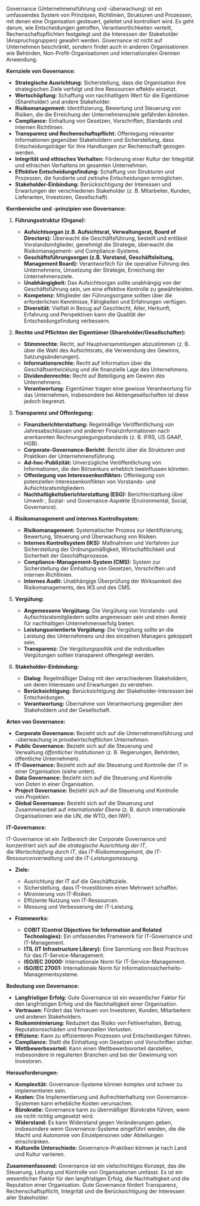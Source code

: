 Governance (Unternehmensführung und -überwachung) ist ein umfassendes System von Prinzipien, Richtlinien, Strukturen und Prozessen, mit denen eine Organisation gesteuert, geleitet und kontrolliert wird. Es geht darum, wie Entscheidungen getroffen, Verantwortlichkeiten verteilt, Rechenschaftspflichten festgelegt und die Interessen der Stakeholder (Anspruchsgruppen) gewahrt werden. Governance ist nicht auf Unternehmen beschränkt, sondern findet auch in anderen Organisationen wie Behörden, Non-Profit-Organisationen und internationalen Gremien Anwendung.

**Kernziele von Governance:**

- **Strategische Ausrichtung:** Sicherstellung, dass die Organisation ihre strategischen Ziele verfolgt und ihre Ressourcen effektiv einsetzt.
- **Wertschöpfung:** Schaffung von nachhaltigem Wert für die Eigentümer (Shareholder) und andere Stakeholder.
- **Risikomanagement:** Identifizierung, Bewertung und Steuerung von Risiken, die die Erreichung der Unternehmensziele gefährden könnten.
- **Compliance:** Einhaltung von Gesetzen, Vorschriften, Standards und internen Richtlinien.
- **Transparenz und Rechenschaftspflicht:** Offenlegung relevanter Informationen gegenüber Stakeholdern und Sicherstellung, dass Entscheidungsträger für ihre Handlungen zur Rechenschaft gezogen werden.
- **Integrität und ethisches Verhalten:** Förderung einer Kultur der Integrität und ethischen Verhaltens im gesamten Unternehmen.
- **Effektive Entscheidungsfindung:** Schaffung von Strukturen und Prozessen, die fundierte und zeitnahe Entscheidungen ermöglichen.
- **Stakeholder-Einbindung:** Berücksichtigung der Interessen und Erwartungen der verschiedenen Stakeholder (z. B. Mitarbeiter, Kunden, Lieferanten, Investoren, Gesellschaft).

**Kernbereiche und -prinzipien von Governance:**

1. **Führungsstruktur (Organe):**
    
    - **Aufsichtsorgan (z.B. Aufsichtsrat, Verwaltungsrat, Board of Directors):** Überwacht die Geschäftsführung, bestellt und entlässt Vorstandsmitglieder, genehmigt die Strategie, überwacht die Risikomanagement- und Compliance-Systeme.
    - **Geschäftsführungsorgan (z.B. Vorstand, Geschäftsleitung, Management Board):** Verantwortlich für die operative Führung des Unternehmens, Umsetzung der Strategie, Erreichung der Unternehmensziele.
    - **Unabhängigkeit:** Das Aufsichtsorgan sollte unabhängig von der Geschäftsführung sein, um eine effektive Kontrolle zu gewährleisten.
    - **Kompetenz:** Mitglieder der Führungsorgane sollten über die erforderlichen Kenntnisse, Fähigkeiten und Erfahrungen verfügen.
    - **Diversität:** Vielfalt in Bezug auf Geschlecht, Alter, Herkunft, Erfahrung und Perspektiven kann die Qualität der Entscheidungsfindung verbessern.
2. **Rechte und Pflichten der Eigentümer (Shareholder/Gesellschafter):**
    
    - **Stimmrechte:** Recht, auf Hauptversammlungen abzustimmen (z. B. über die Wahl des Aufsichtsrats, die Verwendung des Gewinns, Satzungsänderungen).
    - **Informationsrechte:** Recht auf Information über die Geschäftsentwicklung und die finanzielle Lage des Unternehmens.
    - **Dividendenrechte:** Recht auf Beteiligung am Gewinn des Unternehmens.
    - **Verantwortung:** Eigentümer tragen eine gewisse Verantwortung für das Unternehmen, insbesondere bei Aktiengesellschaften ist diese jedoch begrenzt.
3. **Transparenz und Offenlegung:**
    
    - **Finanzberichterstattung:** Regelmäßige Veröffentlichung von Jahresabschlüssen und anderen Finanzinformationen nach anerkannten Rechnungslegungsstandards (z. B. IFRS, US GAAP, HGB).
    - **Corporate-Governance-Bericht:** Bericht über die Strukturen und Praktiken der Unternehmensführung.
    - **Ad-hoc-Publizität:** Unverzügliche Veröffentlichung von Informationen, die den Börsenkurs erheblich beeinflussen könnten.
    - **Offenlegung von Interessenkonflikten:** Offenlegung von potenziellen Interessenkonflikten von Vorstands- und Aufsichtsratsmitgliedern.
    - **Nachhaltigkeitsberichterstattung (ESG):** Berichterstattung über Umwelt-, Sozial- und Governance-Aspekte (Environmental, Social, Governance).
4. **Risikomanagement und internes Kontrollsystem:**
    
    - **Risikomanagement:** Systematischer Prozess zur Identifizierung, Bewertung, Steuerung und Überwachung von Risiken.
    - **Internes Kontrollsystem (IKS):** Maßnahmen und Verfahren zur Sicherstellung der Ordnungsmäßigkeit, Wirtschaftlichkeit und Sicherheit der Geschäftsprozesse.
    - **Compliance-Management-System (CMS):** System zur Sicherstellung der Einhaltung von Gesetzen, Vorschriften und internen Richtlinien.
    - **Internes Audit:** Unabhängige Überprüfung der Wirksamkeit des Risikomanagements, des IKS und des CMS.
5. **Vergütung:**
    
    - **Angemessene Vergütung:** Die Vergütung von Vorstands- und Aufsichtsratsmitgliedern sollte angemessen sein und einen Anreiz für nachhaltigen Unternehmenserfolg bieten.
    - **Leistungsorientierte Vergütung:** Die Vergütung sollte an die Leistung des Unternehmens und des einzelnen Managers gekoppelt sein.
    - **Transparenz:** Die Vergütungspolitik und die individuellen Vergütungen sollten transparent offengelegt werden.
6. **Stakeholder-Einbindung:**
    
    - **Dialog:** Regelmäßiger Dialog mit den verschiedenen Stakeholdern, um deren Interessen und Erwartungen zu verstehen.
    - **Berücksichtigung:** Berücksichtigung der Stakeholder-Interessen bei Entscheidungen.
    - **Verantwortung:** Übernahme von Verantwortung gegenüber den Stakeholdern und der Gesellschaft.

**Arten von Governance:**

- **Corporate Governance:** Bezieht sich auf die Unternehmensführung und -überwachung in _privatwirtschaftlichen Unternehmen_.
- **Public Governance:** Bezieht sich auf die Steuerung und Verwaltung _öffentlicher Institutionen_ (z. B. Regierungen, Behörden, öffentliche Unternehmen).
- **IT-Governance:** Bezieht sich auf die Steuerung und Kontrolle der _IT_ in einer Organisation (siehe unten).
- **Data Governance:** Bezieht sich auf die Steuerung und Kontrolle von _Daten_ in einer Organisation.
- **Project Governance:** Bezieht sich auf die Steuerung und Kontrolle von _Projekten_.
- **Global Governance:** Bezieht sich auf die Steuerung und Zusammenarbeit auf _internationaler Ebene_ (z. B. durch internationale Organisationen wie die UN, die WTO, den IWF).

**IT-Governance:**

IT-Governance ist ein _Teilbereich_ der Corporate Governance und konzentriert sich auf die _strategische Ausrichtung der IT_, die _Wertschöpfung durch IT_, das _IT-Risikomanagement_, die _IT-Ressourcenverwaltung_ und die _IT-Leistungsmessung_.

- **Ziele:**
    
    - Ausrichtung der IT auf die Geschäftsziele.
    - Sicherstellung, dass IT-Investitionen einen Mehrwert schaffen.
    - Minimierung von IT-Risiken.
    - Effiziente Nutzung von IT-Ressourcen.
    - Messung und Verbesserung der IT-Leistung.
- **Frameworks:**
    
    - **COBIT (Control Objectives for Information and Related Technologies):** Ein umfassendes Framework für IT-Governance und IT-Management.
    - **ITIL (IT Infrastructure Library):** Eine Sammlung von Best Practices für das IT-Service-Management.
    - **ISO/IEC 20000:** Internationale Norm für IT-Service-Management.
    - **ISO/IEC 27001:** Internationale Norm für Informationssicherheits-Managementsysteme.

**Bedeutung von Governance:**

- **Langfristiger Erfolg:** Gute Governance ist ein wesentlicher Faktor für den langfristigen Erfolg und die Nachhaltigkeit einer Organisation.
- **Vertrauen:** Fördert das Vertrauen von Investoren, Kunden, Mitarbeitern und anderen Stakeholdern.
- **Risikominimierung:** Reduziert das Risiko von Fehlverhalten, Betrug, Reputationsschäden und finanziellen Verlusten.
- **Effizienz:** Kann zu effizienteren Prozessen und Entscheidungen führen.
- **Compliance:** Stellt die Einhaltung von Gesetzen und Vorschriften sicher.
- **Wettbewerbsvorteil:** Kann einen Wettbewerbsvorteil darstellen, insbesondere in regulierten Branchen und bei der Gewinnung von Investoren.

**Herausforderungen:**

- **Komplexität:** Governance-Systeme können komplex und schwer zu implementieren sein.
- **Kosten:** Die Implementierung und Aufrechterhaltung von Governance-Systemen kann erhebliche Kosten verursachen.
- **Bürokratie:** Governance kann zu übermäßiger Bürokratie führen, wenn sie nicht richtig umgesetzt wird.
- **Widerstand:** Es kann Widerstand gegen Veränderungen geben, insbesondere wenn Governance-Systeme eingeführt werden, die die Macht und Autonomie von Einzelpersonen oder Abteilungen einschränken.
- **Kulturelle Unterschiede:** Governance-Praktiken können je nach Land und Kultur variieren.

**Zusammenfassend:** Governance ist ein vielschichtiges Konzept, das die Steuerung, Leitung und Kontrolle von Organisationen umfasst. Es ist ein wesentlicher Faktor für den langfristigen Erfolg, die Nachhaltigkeit und die Reputation einer Organisation. Gute Governance fördert Transparenz, Rechenschaftspflicht, Integrität und die Berücksichtigung der Interessen aller Stakeholder.